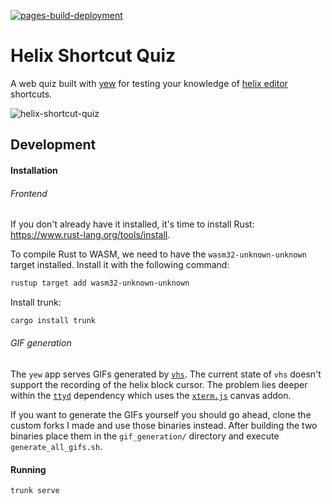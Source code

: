 [![pages-build-deployment](https://github.com/tomgroenwoldt/helix-shortcut-quiz/actions/workflows/pages/pages-build-deployment/badge.svg)](https://github.com/tomgroenwoldt/helix-shortcut-quiz/actions/workflows/pages/pages-build-deployment)
# Helix Shortcut Quiz

A web quiz built with [yew](https://yew.rs/) for testing your knowledge of [helix editor](https://helix-editor.com/) shortcuts.

![helix-shortcut-quiz](https://user-images.githubusercontent.com/70777530/228351818-b7ebe8f2-a672-4759-86ab-e395c9cf211b.gif)

## Development

#### Installation

###### Frontend

If you don't already have it installed, it's time to install Rust: <https://www.rust-lang.org/tools/install>.

To compile Rust to WASM, we need to have the `wasm32-unknown-unknown` target installed.
Install it with the following command:

```bash
rustup target add wasm32-unknown-unknown
```

Install trunk:

```bash
cargo install trunk
```

###### GIF generation

The `yew` app serves GIFs generated by [`vhs`](https://github.com/charmbracelet/vhs). The current state of `vhs` doesn't
support the recording of the helix block cursor. The problem lies deeper within the [`ttyd`](https://github.com/tsl0922/ttyd)
dependency which uses the [`xterm.js`](https://github.com/xtermjs/xterm.js) canvas addon.

If you want to generate the GIFs yourself you should go ahead, clone the custom forks I made and use those binaries instead.
After building the two binaries place them in the `gif_generation/` directory and execute `generate_all_gifs.sh`. 

#### Running

```bash
trunk serve
```

